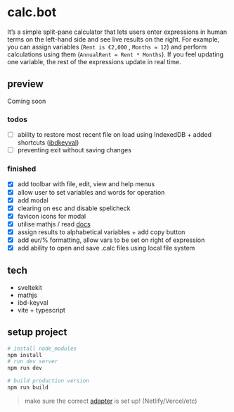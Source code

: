 # calc.bot

It’s a simple split-pane calculator that lets users enter expressions in human terms on the left-hand side and see live results on the right. 
For example, you can assign variables (`Rent is €2,000` , `Months = 12`) and perform calculations using them (`AnnualRent = Rent * Months`). If you feel updating one variable, the rest of the expressions update in real time.

## preview
Coming soon

### todos
- [ ] ability to restore most recent file on load using IndexedDB + added shortcuts ([ibdkeyval](https://github.com/jakearchibald/idb-keyval))
- [ ] preventing exit without saving changes
### finished
- [x] add toolbar with file, edit, view and help menus
- [x] allow user to set variables and words for operation
- [x] add modal
- [x] clearing on esc and disable spellcheck
- [x] favicon icons for modal
- [x] utilise mathjs / read [docs](https://mathjs.org/docs/index.html)
- [x] assign results to alphabetical variables + add copy button
- [x] add eur/% formatting, allow vars to be set on right of expression
- [x] add ability to open and save .calc files using local file system

## tech
+ sveltekit
+ mathjs
+ ibd-keyval
+ vite + typescript
## setup project

```bash
# install node_modules
npm install
# run dev server
npm run dev

# build production version
npm run build
```

> make sure the correct [adapter](https://kit.svelte.dev/docs/adapters) is set up! (Netlify/Vercel/etc)